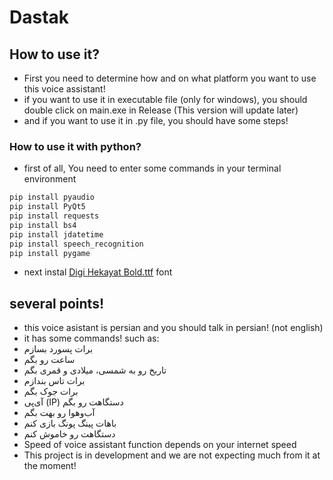 # **Dastak**
## How to use it?
- First you need to determine how and on what platform you want to use this voice assistant! 
- if you want to use it in executable file (only for windows), you should double click on main.exe in Release (This version will update later)
- and if you want to use it in .py file, you should have some steps!
### How to use it with python?
- first of all, You need to enter some commands in your terminal environment
```bash
pip install pyaudio
pip install PyQt5
pip install requests 
pip install bs4
pip install jdatetime
pip install speech_recognition
pip install pygame
```
- next instal [Digi Hekayat Bold.ttf](https://digifonts.ir/wp-content/uploads/edd/2021/04/Digi-Hekayat-www.digifonts.ir_.zip) font
## several points!
- this voice asistant is persian and you should talk in persian! (not english)
- it has some commands! such as:
- برات پسورد بسازم
- ساعت رو بگم
- تاریخ رو به شمسی، میلادی و قمری بگم
- برات تاس بندازم
- برات جوک بگم
- آی‌پی (IP) دستگاهت رو بگم
- آب‌و‌هوا رو بهت بگم
- باهات پینگ پونگ بازی کنم
- دستگاهت رو خاموش کنم
- Speed of voice assistant function depends on your internet speed
- This project is in development and we are not expecting much from it at the moment!
